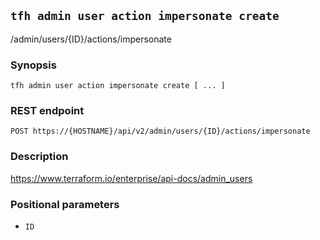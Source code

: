 ## `tfh admin user action impersonate create`

/admin/users/{ID}/actions/impersonate

### Synopsis

    tfh admin user action impersonate create [ ... ]

### REST endpoint

    POST https://{HOSTNAME}/api/v2/admin/users/{ID}/actions/impersonate

### Description

https://www.terraform.io/enterprise/api-docs/admin_users

### Positional parameters

* `ID`

